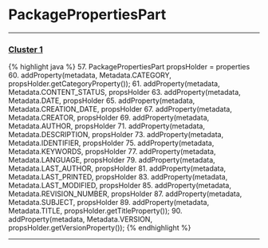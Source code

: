 # PackagePropertiesPart

***

### [Cluster 1](./1)
{% highlight java %}
57. PackagePropertiesPart propsHolder = properties
60. addProperty(metadata, Metadata.CATEGORY, propsHolder.getCategoryProperty());
61. addProperty(metadata, Metadata.CONTENT_STATUS, propsHolder
63. addProperty(metadata, Metadata.DATE, propsHolder
65. addProperty(metadata, Metadata.CREATION_DATE, propsHolder
67. addProperty(metadata, Metadata.CREATOR, propsHolder
69. addProperty(metadata, Metadata.AUTHOR, propsHolder
71. addProperty(metadata, Metadata.DESCRIPTION, propsHolder
73. addProperty(metadata, Metadata.IDENTIFIER, propsHolder
75. addProperty(metadata, Metadata.KEYWORDS, propsHolder
77. addProperty(metadata, Metadata.LANGUAGE, propsHolder
79. addProperty(metadata, Metadata.LAST_AUTHOR, propsHolder
81. addProperty(metadata, Metadata.LAST_PRINTED, propsHolder
83. addProperty(metadata, Metadata.LAST_MODIFIED, propsHolder
85. addProperty(metadata, Metadata.REVISION_NUMBER, propsHolder
87. addProperty(metadata, Metadata.SUBJECT, propsHolder
89. addProperty(metadata, Metadata.TITLE, propsHolder.getTitleProperty());
90. addProperty(metadata, Metadata.VERSION, propsHolder.getVersionProperty());
{% endhighlight %}

***

